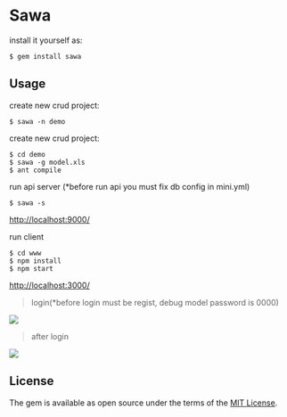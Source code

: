 # Sawa

install it yourself as:

    $ gem install sawa

## Usage

create new crud project:

    $ sawa -n demo

create new crud project:

    $ cd demo
    $ sawa -g model.xls
    $ ant compile

run api server (*before run api you must fix db config in mini.yml) 

    $ sawa -s
    
[http://localhost:9000/](http://localhost:9000)

run client

    $ cd www
    $ npm install
    $ npm start

[http://localhost:3000/](http://localhost:3000)

>login(*before login must be regist, debug model password is 0000)

![](https://api.9jialu.com/app/guide/sawa/step5.JPG)

>after login

![](https://api.9jialu.com/app/guide/sawa/step6.JPG)

## License

The gem is available as open source under the terms of the [MIT License](http://opensource.org/licenses/MIT).

